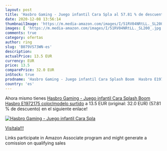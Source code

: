 ```yaml
---
layout: post
title: 'Hasbro Gaming - Juego infantil Cara Spla al 57.81 % de descuento'
date: 2020-12-08 13:56:14
thumbnailImage: 'https://m.media-amazon.com/images/I/51RV04NRtLL._SL200_.jpg'
images: [ 'https://m.media-amazon.com/images/I/51RV04NRtLL._SL200_.jpg' ]
comments: true
category: ofertas
author: ring
slug: 'B079VS73WN-es'
description:
actualPrice: 13.5 EUR
currency: EUR
price: 13.5
comparePrice: 32.0 EUR
inStock: true
prodname: 'Hasbro Gaming - Juego infantil Cara Splash Boom  Hasbro E1972175    color/modelo surtido'
country: 'es'
---
```


Ahora mismo tienes [Hasbro Gaming - Juego infantil Cara Splash Boom  Hasbro E1972175    color/modelo surtido](https://www.amazon.es/dp/B079VS73WN/?tag=tolees-21) a 13.5 EUR (original: 32.0 EUR) (57.81 %  de descuento) en el siguiente enlace!

[![Hasbro Gaming - Juego infantil Cara Spla](https://m.media-amazon.com/images/I/51RV04NRtLL._SL200_.jpg)](https://www.amazon.es/dp/B079VS73WN/?tag=tolees-21)

[Visítala!!!](https://www.amazon.es/dp/B079VS73WN/?tag=tolees-21)

Links participate in Amazon Associate program and might generate a comission on qualifying sales
